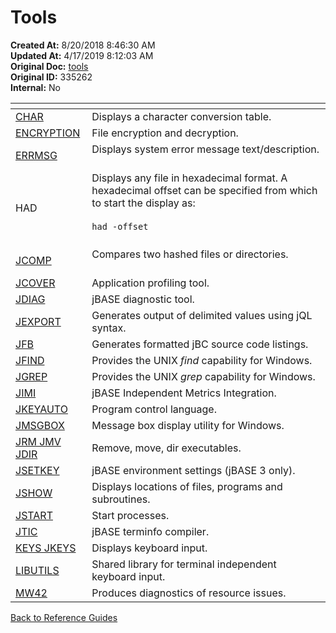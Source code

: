# Tools

**Created At:** 8/20/2018 8:46:30 AM  
**Updated At:** 4/17/2019 8:12:03 AM  
**Original Doc:** [tools](https://docs.jbase.com/48399-tools/tools)  
**Original ID:** 335262  
**Internal:** No  

| <!----> | <!----> |
| --- | --- |
| [CHAR](./../char)<br> | Displays a character conversion table.<br> |
| [ENCRYPTION](./../../jbase-encryption---database-security)<br> | File encryption and decryption.<br> |
| [ERRMSG](./../errmsg)<br> | Displays system error message text/description.<br><br> |
| HAD | Displays any file in hexadecimal format. A hexadecimal offset can be specified from which to start the display as: <br><br>```had -offset```<br><br> |
| [JCOMP](./../../../files/jcomp)<br> | Compares two hashed files or directories.<br><br> |
| [JCOVER](./../jcover)<br> | Application profiling tool.<br> |
| [JDIAG](./../jdiag)<br> | jBASE diagnostic tool.<br> |
| [JEXPORT](./../jexport)<br> | Generates output of delimited values using jQL syntax.<br> |
| [JFB](./../jfb)<br> | Generates formatted jBC source code listings.<br> |
| [JFIND](./../../jfind)<br> | Provides the UNIX *find* capability for Windows.<br> |
| [JGREP](jgreb)<br> | Provides the UNIX *grep* capability for Windows.<br> |
| [JIMI](./../jbase-independent-metrics-integration-%28jimi%29)<br> | jBASE Independent Metrics Integration.<br> |
| [JKEYAUTO](./../jkeyauto/jkeyauto)<br> | Program control language.<br> |
| [JMSGBOX](jmsgbox)<br> | Message box display utility for Windows.<br> |
| [JRM JMV JDIR](./../jrm-jmv-jdir)<br> | Remove, move, dir executables.<br> |
| [JSETKEY](./../jsetkey-%28jbase-3-only%29)<br> | jBASE environment settings (jBASE 3 only).<br> |
| [JSHOW](./../jshow)<br> | Displays locations of files, programs and subroutines.<br> |
| [JSTART](./../../background--processing/jstart)<br> | Start processes.<br> |
| [JTIC](./../jtic)<br> | jBASE terminfo compiler.<br> |
| [KEYS JKEYS](./../keys-&-jkeys)<br> | Displays keyboard input.<br> |
| [LIBUTILS](./../libutils)<br> | Shared library for terminal independent keyboard input.<br> |
| [MW42](./../mw42)<br> | Produces diagnostics of resource issues.<br> |

[Back to Reference Guides](../README.md)
